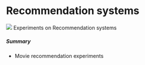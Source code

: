 # Recommendation systems
![](https://www.cineserie.com/wp-content/uploads/2017/10/67d329c9aedc952ed43d67f4f88493da6be3b185.jpg)
Experiments on Recommendation systems

##### Summary
* Movie recommendation experiments

